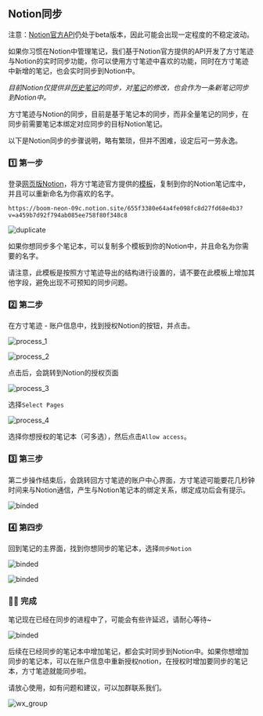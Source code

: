 ## Notion同步

注意：[Notion官方API](https://developers.notion.com/)仍处于beta版本，因此可能会出现一定程度的不稳定波动。



如果你习惯在Notion中管理笔记，我们基于Notion官方提供的API开发了方寸笔迹与Notion的实时同步功能，你可以使用方寸笔迹中喜欢的功能，同时在方寸笔迹中新增的笔记，也会实时同步到Notion中。

*目前Notion仅提供非[历史笔记](./history.md)的同步，对[笔记](./note.md)的修改，也会作为一条新笔记同步到Notion中。*



方寸笔迹与Notion的同步，目前是基于笔记本的同步，而非全量笔记的同步，在同步前需要笔记本绑定对应同步的目标Notion笔记。

以下是Notion同步的步骤说明，略有繁琐，但并不困难，设定后可一劳永逸。



### 1️⃣ 第一步

登录[网页版Notion](https://www.notion.so/zh-cn)，将方寸笔迹官方提供的[模板](https://boom-neon-09c.notion.site/655f3380e64a4fe098fc8d27fd68e4b3?v=a459b7d92f794ab085ee758f80f348c8)，复制到你的Notion笔记库中，并且可以重新命名为你喜欢的名字。

```http
https://boom-neon-09c.notion.site/655f3380e64a4fe098fc8d27fd68e4b3?v=a459b7d92f794ab085ee758f80f348c8
```

![duplicate](./assets/notion_duplicate.png)

如果你想同步多个笔记本，可以复制多个模板到你的Notion中，并且命名为你需要的名字。

请注意，此模板是按照方寸笔迹导出的结构进行设置的，请不要在此模板上增加其他字段，避免出现不可预知的同步问题。



### 2️⃣ 第二步

在方寸笔迹 - 账户信息中，找到授权Notion的按钮，并点击。

![process_1](./assets/notion_bind_procress1.png)



![process_2](./assets/notion_bind_process2.png)

点击后，会跳转到Notion的授权页面

![process_3](./assets/notion_bind_process3.png)

选择`Select Pages`

![process_4](./assets/notion_bind_process4.png)

选择你想授权的笔记本（可多选），然后点击`Allow access`。



### 3️⃣ 第三步

第二步操作结束后，会跳转回方寸笔迹的账户中心界面，方寸笔迹可能要花几秒钟时间来与Notion通信，产生与Notion笔记本的绑定关系，绑定成功后会有提示。

![binded](./assets/notion_bind.png)



### 4️⃣ 第四步

回到笔记的主界面，找到你想同步的笔记本，选择`同步Notion`

![binded](./assets/notion_sync1.png)

![binded](./assets/notion_sync2.png)



### 🎉🎉 完成

笔记现在已经在同步的进程中了，可能会有些许延迟，请耐心等待~

![binded](./assets/notion_sync3.png)

后续在已经同步的笔记本中增加笔记，都会实时同步到Notion中。如果你想增加同步的笔记本，可以在账户信息中重新授权notion，在授权时增加要同步的笔记本，方寸笔迹就能同步啦。

请放心使用，如有问题和建议，可以加群联系我们。

![wx_group](./assets/group.png)

